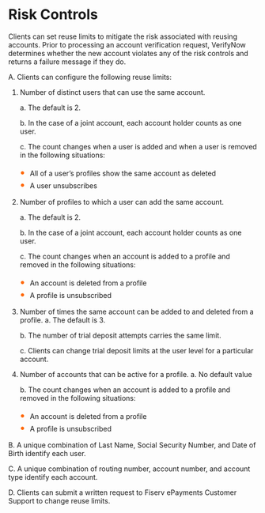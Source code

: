 
# Risk Controls

Clients can set reuse limits to mitigate the risk associated with reusing accounts. Prior to processing an account verification request, VerifyNow determines whether the new account violates any of the risk controls and returns a failure message if they do.

A. Clients can configure the following reuse limits: 

 1. Number of distinct users that can use the same account. 

    a. The default is 2. 

    b. In the case of a joint account, each account holder counts as one user.
    
    c. The count changes when a user is added and when a user is removed in the following situations:
    <div class="card-body">
    <ul>
    <li>All of a user’s profiles show the same account as deleted </li>
    <li>A user unsubscribes
    </li>
    </ul>
    </div>
2. Number of profiles to which a user can add the same account.

    a. The default is 2.

    b. In the case of a joint account, each account holder counts as one user. 

    c. The count changes when an account is added to a profile and removed in the following situations: 
    <div class="card-body">
    <ul>
    <li>An account is deleted from a profile </li>
    <li>A profile is unsubscribed
    </li>
    </ul>
    </div>
3. Number of times the same account can be added to and deleted from a profile.
    a. The default is 3. 

    b. The number of trial deposit attempts carries the same limit. 

    c. Clients can change trial deposit limits at the user level for a particular account.

4. Number of accounts that can be active for a profile.
    a. No default value 

    b. The count changes when an account is added to a profile and removed in the following situations:
        <div class="card-body">
        <ul>
        <li>An account is deleted from a profile </li>
        <li>A profile is unsubscribed
        </li>
        </ul>
        </div>
        
B. A unique combination of Last Name, Social Security Number, and Date of Birth identify each user.

C. A unique combination of routing number, account number, and account type identify each account. 

D. Clients can submit a written request to Fiserv ePayments Customer Support to change reuse limits.


<style>
    .card-body ul {
        list-style: none;
        padding-left: 20px;
    }
    .card-body ul li::before {
        content: "\2022";
        font-size: 1.5em;
        color: #f60;
        display: inline-block;
        width: 1em;
        margin-left: -1em;
    }
</style>
            
 





   